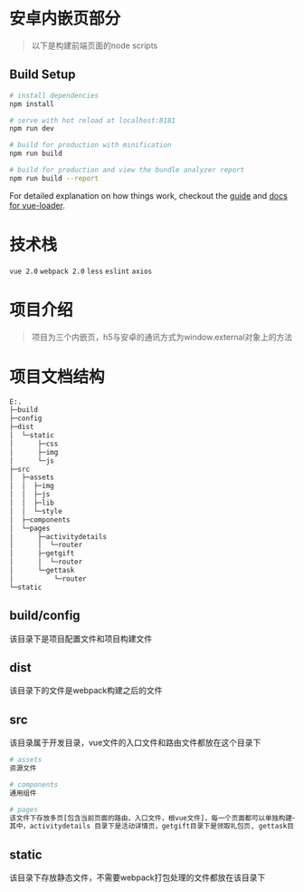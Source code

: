 # 安卓内嵌页部分

> 以下是构建前端页面的node scripts

## Build Setup

``` bash
# install dependencies
npm install

# serve with hot reload at localhost:8181
npm run dev

# build for production with minification
npm run build

# build for production and view the bundle analyzer report
npm run build --report
```

For detailed explanation on how things work, checkout the [guide](http://vuejs-templates.github.io/webpack/) and [docs for vue-loader](http://vuejs.github.io/vue-loader).

# 技术栈
`vue 2.0` `webpack 2.0` `less` `eslint` `axios`

# 项目介绍
> 项目为三个内嵌页，h5与安卓的通讯方式为window.external对象上的方法

# 项目文档结构
``` bash
E:.
├─build
├─config
├─dist
│  └─static
│      ├─css
│      ├─img
│      └─js
├─src
│  ├─assets
│  │  ├─img
│  │  ├─js
│  │  ├─lib
│  │  └─style
│  ├─components
│  └─pages
│      ├─activitydetails
│      │  └─router
│      ├─getgift
│      │  └─router
│      └─gettask
│          └─router
└─static
```
## build/config
该目录下是项目配置文件和项目构建文件

## dist
该目录下的文件是webpack构建之后的文件

## src
该目录属于开发目录，vue文件的入口文件和路由文件都放在这个目录下

``` bash
# assets
资源文件

# components
通用组件

# pages
该文件下存放多页[包含当前页面的路由，入口文件，根vue文件]，每一个页面都可以单独构建一个应用
其中，activitydetails 目录下是活动详情页，getgift目录下是领取礼包页, gettask目录下是领取任务页

```
## static
该目录下存放静态文件，不需要webpack打包处理的文件都放在该目录下
